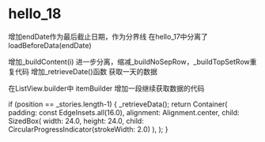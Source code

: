 # hello_18

增加endDate作为最后截止日期，作为分界线
在hello_17中分离了loadBeforeData(endDate)

增加_buildContent(i) 进一步分离，缩减_buildNoSepRow，_buildTopSetRow重复代码
增加_retrieveDate()函数 获取一天的数据

在ListView.builder中 itemBuilder 增加一段继续获取数据的代码

if (position == _stories.length-1) {
    _retrieveData();
    return Container(
        padding: const EdgeInsets.all(16.0),
        alignment: Alignment.center,
        child: SizedBox(
            width: 24.0,
            height: 24.0,
            child: CircularProgressIndicator(strokeWidth: 2.0)
        ),
    );
}
